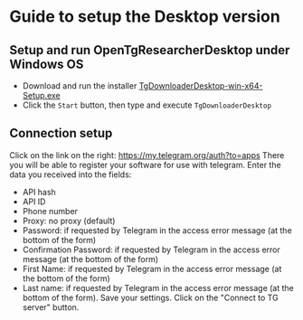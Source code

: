 # Guide to setup the Desktop version

## Setup and run OpenTgResearcherDesktop under Windows OS
- Download and run the installer [TgDownloaderDesktop-win-x64-Setup.exe](https://github.com/DamianMorozov/OpenTgResearcher/releases)
- Click the `Start` button, then type and execute `TgDownloaderDesktop`

## Connection setup
Click on the link on the right: https://my.telegram.org/auth?to=apps
There you will be able to register your software for use with telegram.
Enter the data you received into the fields:
- API hash
- API ID
- Phone number
- Proxy: no proxy (default)
- Password: if requested by Telegram in the access error message (at the bottom of the form)
- Confirmation Password: if requested by Telegram in the access error message (at the bottom of the form)
- First Name: if requested by Telegram in the access error message (at the bottom of the form)
- Last name: if requested by Telegram in the access error message (at the bottom of the form).
Save your settings.
Click on the "Connect to TG server" button. 
